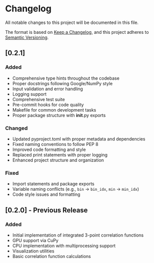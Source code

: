 # Changelog

All notable changes to this project will be documented in this file.

The format is based on [Keep a Changelog](https://keepachangelog.com/en/1.0.0/),
and this project adheres to [Semantic Versioning](https://semver.org/spec/v2.0.0.html).

## [0.2.1]

### Added
- Comprehensive type hints throughout the codebase
- Proper docstrings following Google/NumPy style
- Input validation and error handling
- Logging support
- Comprehensive test suite
- Pre-commit hooks for code quality
- Makefile for common development tasks
- Proper package structure with __init__.py exports

### Changed
- Updated pyproject.toml with proper metadata and dependencies
- Fixed naming conventions to follow PEP 8
- Improved code formatting and style
- Replaced print statements with proper logging
- Enhanced project structure and organization

### Fixed
- Import statements and package exports
- Variable naming conflicts (e.g., `bin` -> `bin_idx`, `min` -> `min_idx`)
- Code style issues and formatting

## [0.2.0] - Previous Release

### Added
- Initial implementation of integrated 3-point correlation functions
- GPU support via CuPy
- CPU implementation with multiprocessing support
- Visualization utilities
- Basic correlation function calculations
